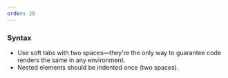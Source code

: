 ```yaml
---
order: 20
---
```


### Syntax

* Use soft tabs with two spaces—they're the only way to guarantee code renders the same in any environment.
* Nested elements should be indented once (two spaces).
